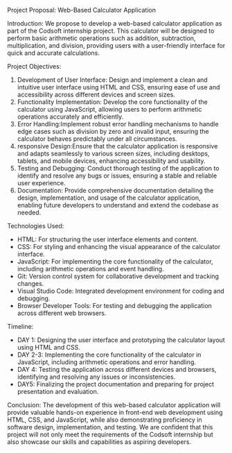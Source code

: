 
Project Proposal: Web-Based Calculator Application

Introduction:
We propose to develop a web-based calculator application as part of the Codsoft internship project. This calculator will be designed to perform basic arithmetic operations such as addition, subtraction, multiplication, and division, providing users with a user-friendly interface for quick and accurate calculations.

Project Objectives:
1. Development of User Interface: Design and implement a clean and intuitive user interface using HTML and CSS, ensuring ease of use and accessibility across different devices and screen sizes.
2. Functionality Implementation: Develop the core functionality of the calculator using JavaScript, allowing users to perform arithmetic operations accurately and efficiently.
3. Error Handling:Implement robust error handling mechanisms to handle edge cases such as division by zero and invalid input, ensuring the calculator behaves predictably under all circumstances.
4. responsive Design:Ensure that the calculator application is responsive and adapts seamlessly to various screen sizes, including desktops, tablets, and mobile devices, enhancing accessibility and usability.
5. Testing and Debugging: Conduct thorough testing of the application to identify and resolve any bugs or issues, ensuring a stable and reliable user experience.
6. Documentation: Provide comprehensive documentation detailing the design, implementation, and usage of the calculator application, enabling future developers to understand and extend the codebase as needed.

Technologies Used:
- HTML: For structuring the user interface elements and content.
- CSS: For styling and enhancing the visual appearance of the calculator interface.
- JavaScript: For implementing the core functionality of the calculator, including arithmetic operations and event handling.
- Git: Version control system for collaborative development and tracking changes.
- Visual Studio Code: Integrated development environment for coding and debugging.
- Browser Developer Tools: For testing and debugging the application across different web browsers.

Timeline:
- DAY 1: Designing the user interface and prototyping the calculator layout using HTML and CSS.
- DAY 2-3: Implementing the core functionality of the calculator in JavaScript, including arithmetic operations and error handling.
- DAY 4: Testing the application across different devices and browsers, identifying and resolving any issues or inconsistencies.
- DAY5: Finalizing the project documentation and preparing for project presentation and evaluation.


Conclusion:
The development of this web-based calculator application will provide valuable hands-on experience in front-end web development using HTML, CSS, and JavaScript, while also demonstrating proficiency in software design, implementation, and testing. We are confident that this project will not only meet the requirements of the Codsoft internship but also showcase our skills and capabilities as aspiring developers.

